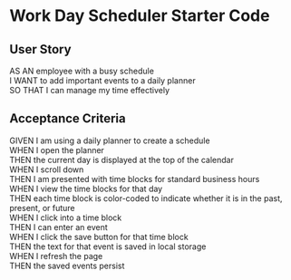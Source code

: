 # Work Day Scheduler Starter Code

## User Story

AS AN employee with a busy schedule <br>
I WANT to add important events to a daily planner <br>
SO THAT I can manage my time effectively <br>

## Acceptance Criteria

GIVEN I am using a daily planner to create a schedule <br>
WHEN I open the planner <br>
THEN the current day is displayed at the top of the calendar <br>
WHEN I scroll down <br>
THEN I am presented with time blocks for standard business hours <br>
WHEN I view the time blocks for that day <br>
THEN each time block is color-coded to indicate whether it is in the past, present, or future <br>
WHEN I click into a time block <br>
THEN I can enter an event <br>
WHEN I click the save button for that time block <br>
THEN the text for that event is saved in local storage <br>
WHEN I refresh the page <br>
THEN the saved events persist
